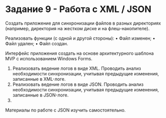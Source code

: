 # Задание 9 - Работа с XML / JSON

Создать приложение для синхронизации файлов в разных директориях (например, директория на жестком диске и на флеш-накопителе).

Реализовать функции (с одной и другой стороны):
•	Файл	изменен;
•	Файл	удален;
•	Файл	создан.

Интерфейс приложения создать на основе архитектурного шаблона MVP с использованием Windows Forms.

1. Реализовать ведение логов в виде XML. Проводить анализ необходимости синхронизации, учитывая предыдущие изменения, записанные в XML-логе.
2. Реализовать ведение логов в виде JSON. Проводить анализ необходимости синхронизации, учитывая предыдущие изменения, записанные в JSON-логе.
3. 
Материалы по работе с JSON изучить самостоятельно.
